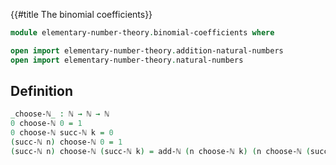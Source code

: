{{#title  The binomial coefficients}}

```agda
module elementary-number-theory.binomial-coefficients where

open import elementary-number-theory.addition-natural-numbers
open import elementary-number-theory.natural-numbers
```

## Definition

```agda
_choose-ℕ_ : ℕ → ℕ → ℕ
0 choose-ℕ 0 = 1
0 choose-ℕ succ-ℕ k = 0
(succ-ℕ n) choose-ℕ 0 = 1
(succ-ℕ n) choose-ℕ (succ-ℕ k) = add-ℕ (n choose-ℕ k) (n choose-ℕ (succ-ℕ k))
```
